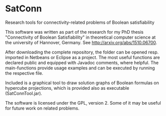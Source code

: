 # SatConn
Research tools for connectivity-related problems of Boolean satisfiability

This software was written as part of the research for my PhD thesis "Connectivity of Boolean Satisfiability" in theoretical computer science at the university of Hannover, Germany. See http://arxiv.org/abs/1510.06700.

After downloading the complete repository, the folder can be opened resp. imported in Netbeans or Eclipse as a project. The most useful functions are declared public and equipped with Javadoc comments, where helpful. The main-functions provide usage examples and can be executed by running the respective file.

Included is a graphical tool to draw solution graphs of Boolean formulas on hypercube projections, which is provided also as executable (SatConnTool.jar).

The software is licensed under the GPL, version 2. Some of it may be useful for future work on related problems.
